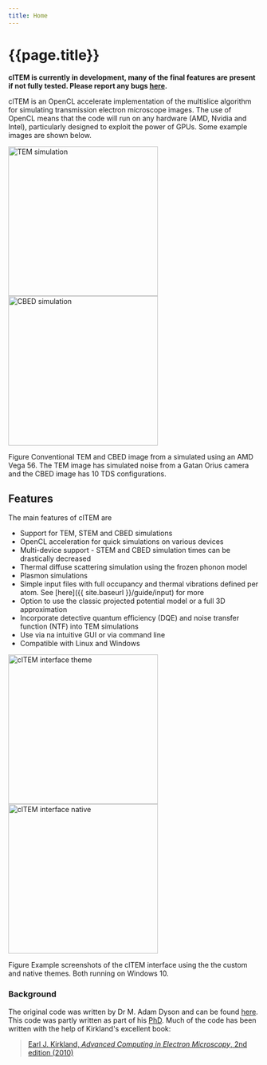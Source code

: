 ```yaml
---
title: Home
---
```


# {{page.title}}

**clTEM is currently in development, many of the final features are present if not fully tested. Please report any bugs [here](https://github.com/JJPPeters/clTEM/issues).**

clTEM is an OpenCL accelerate implementation of the multislice algorithm for simulating transmission electron microscope images. The use of OpenCL means that the code will run on any hardware (AMD, Nvidia and Intel), particularly designed to exploit the power of GPUs. Some example images are shown below.

<div class="image-figure">
    <img style="width:300px;" src="{{'/assets/images/ctem.jpg' | relative_url}}" alt="TEM simulation">
    <img style="width:300px;" src="{{'/assets/images/cbed.jpg' | relative_url}}" alt="CBED simulation">
    <p>
        <span class="figure-title">Figure</span> Conventional TEM and CBED image from a simulated using an AMD Vega 56. The TEM image has simulated noise from a Gatan Orius camera and the CBED image has 10 TDS configurations.
    </p>
</div> 

## Features

The main features of clTEM are

  - Support for TEM, STEM and CBED simulations
  - OpenCL acceleration for quick simulations on various devices
  - Multi-device support - STEM and CBED simulation times can be drastically decreased
  - Thermal diffuse scattering simulation using the frozen phonon model
  - Plasmon simulations
  - Simple input files with full occupancy and thermal vibrations defined per atom. See [here]({{ site.baseurl }}/guide/input) for more
  - Option to use the classic projected potential model or a full 3D approximation
  - Incorporate detective quantum efficiency (DQE) and noise transfer function (NTF) into TEM simulations
  - Use via na intuitive GUI or via command line
  - Compatible with Linux and Windows

<div class="image-figure">
    <img style="width:300px;" src="{{'/assets/images/ui1.jpg' | relative_url}}" alt="clTEM interface theme">
    <img style="width:300px;" src="{{'/assets/images/ui2.jpg' | relative_url}}" alt="clTEM interface native">
    <p>
        <span class="figure-title">Figure</span> Example screenshots of the clTEM interface using the the custom and native themes. Both running on Windows 10.
    </p>
</div> 


### Background

The original code was written by Dr M. Adam Dyson and can be found [here](https://github.com/ADyson/clTEM). This code was partly written as part of his [PhD](http://wrap.warwick.ac.uk/72953/). Much of the code has been written with the help of Kirkland's excellent book:

> [Earl J. Kirkland, _Advanced Computing in Electron Microscopy_, 2nd edition (2010)](https://doi.org/10.1007/978-1-4419-6533-2)